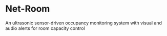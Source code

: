 # Net-Room
An ultrasonic sensor-driven occupancy monitoring system with visual and audio alerts for room capacity control
